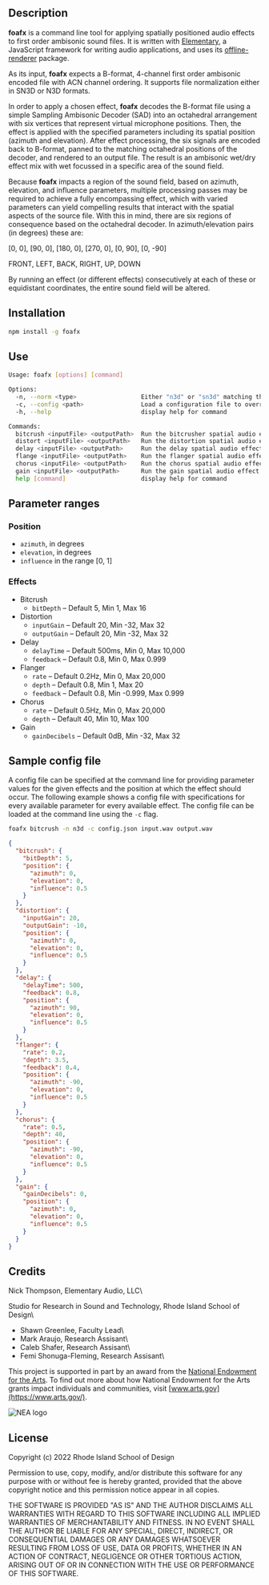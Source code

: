 ## Description

**foafx** is a command line tool for applying spatially positioned audio effects to first order ambisonic sound files.  It is written with [Elementary](https://www.elementary.audio/), a JavaScript framework for writing audio applications, and uses its [offline-renderer](https://www.elementary.audio/docs/packages/offline-renderer) package.

As its input, **foafx** expects a B-format, 4-channel first order ambisonic encoded file with ACN channel ordering.  It supports file normalization either in SN3D or N3D formats.

In order to apply a chosen effect, **foafx** decodes the B-format file using a simple Sampling Ambisonic Decoder (SAD) into an octahedral arrangement with six vertices that represent virtual microphone positions.  Then, the effect is applied with the specified parameters including its spatial position (azimuth and elevation).  After effect processing, the six signals are encoded back to B-format, panned to the matching octahedral positions of the decoder, and rendered to an output file.  The result is an ambisonic wet/dry effect mix with wet focussed in a specific area of the sound field.

Because **foafx** impacts a region of the sound field, based on azimuth, elevation, and influence parameters, multiple processing passes may be required to achieve a fully encompassing effect, which with varied parameters can yield compelling results that interact with the spatial aspects of the source file.  With this in mind, there are six regions of consequence based on the octahedral decoder. In azimuth/elevation pairs (in degrees) these are:

[0, 0], [90, 0], [180, 0], [270, 0], [0, 90], [0, -90]

FRONT, LEFT, BACK, RIGHT, UP, DOWN

By running an effect (or different effects) consecutively at each of these or equidistant coordinates, the entire sound field will be altered.

## Installation

```bash
npm install -g foafx
```

## Use

```bash
Usage: foafx [options] [command]

Options:
  -n, --norm <type>                  Either "n3d" or "sn3d" matching the input file encoding
  -c, --config <path>                Load a configuration file to override the default parameter settings
  -h, --help                         display help for command

Commands:
  bitcrush <inputFile> <outputPath>  Run the bitcrusher spatial audio effect over the input file
  distort <inputFile> <outputPath>   Run the distortion spatial audio effect over the input file
  delay <inputFile> <outputPath>     Run the delay spatial audio effect over the input file
  flange <inputFile> <outputPath>    Run the flanger spatial audio effect over the input file
  chorus <inputFile> <outputPath>    Run the chorus spatial audio effect over the input file
  gain <inputFile> <outputPath>      Run the gain spatial audio effect over the input file
  help [command]                     display help for command
```

## Parameter ranges

### Position

* `azimuth`, in degrees
* `elevation`, in degrees
* `influence` in the range [0, 1]

### Effects

* Bitcrush
    * `bitDepth` – Default 5, Min 1, Max 16
* Distortion
    * `inputGain` – Default 20, Min -32, Max 32
    * `outputGain` – Default 20, Min -32, Max 32
* Delay
    * `delayTime` – Default 500ms, Min 0, Max 10,000
    * `feedback` – Default 0.8, Min 0, Max 0.999
* Flanger
    * `rate` – Default 0.2Hz, Min 0, Max 20,000
    * `depth` – Default 0.8, Min 1, Max 20
    * `feedback` – Default 0.8, Min -0.999, Max 0.999
* Chorus
    * `rate` – Default 0.5Hz, Min 0, Max 20,000
    * `depth` – Default 40, Min 10, Max 100
* Gain
    * `gainDecibels` – Default 0dB, Min -32, Max 32

## Sample config file

A config file can be specified at the command line for providing parameter values for the given
effects and the position at which the effect should occur. The following example shows a config file
with specifications for every available parameter for every available effect. The config file can be
loaded at the command line using the `-c` flag.

```bash
foafx bitcrush -n n3d -c config.json input.wav output.wav
```

```json
{
  "bitcrush": {
    "bitDepth": 5,
    "position": {
      "azimuth": 0,
      "elevation": 0,
      "influence": 0.5
    }
  },
  "distortion": {
    "inputGain": 20,
    "outputGain": -10,
    "position": {
      "azimuth": 0,
      "elevation": 0,
      "influence": 0.5
    }
  },
  "delay": {
    "delayTime": 500,
    "feedback": 0.8,
    "position": {
      "azimuth": 90,
      "elevation": 0,
      "influence": 0.5
    }
  },
  "flanger": {
    "rate": 0.2,
    "depth": 3.5,
    "feedback": 0.4,
    "position": {
      "azimuth": -90,
      "elevation": 0,
      "influence": 0.5
    }
  },
  "chorus": {
    "rate": 0.5,
    "depth": 40,
    "position": {
      "azimuth": -90,
      "elevation": 0,
      "influence": 0.5
    }
  },
  "gain": {
    "gainDecibels": 0,
    "position": {
      "azimuth": 0,
      "elevation": 0,
      "influence": 0.5
    }
  }
}
```


## Credits 

Nick Thompson, Elementary Audio, LLC\

Studio for Research in Sound and Technology, Rhode Island School of Design\
* Shawn Greenlee, Faculty Lead\
* Mark Araujo, Research Assisant\
* Caleb Shafer, Research Assisant\
* Femi Shonuga-Fleming, Research Assisant\

This project is supported in part by an award from the [National Endowment for the Arts](https://www.arts.gov/). To find out more about how National Endowment for the Arts grants impact individuals and communities, visit [www.arts.gov](https://www.arts.gov/).

![NEA logo](https://www.arts.gov/sites/default/files/2018-Square-Logo-with-url.png)

## License

Copyright (c) 2022 Rhode Island School of Design

Permission to use, copy, modify, and/or distribute this software for any
purpose with or without fee is hereby granted, provided that the above
copyright notice and this permission notice appear in all copies.

THE SOFTWARE IS PROVIDED "AS IS" AND THE AUTHOR DISCLAIMS ALL WARRANTIES WITH
REGARD TO THIS SOFTWARE INCLUDING ALL IMPLIED WARRANTIES OF MERCHANTABILITY
AND FITNESS. IN NO EVENT SHALL THE AUTHOR BE LIABLE FOR ANY SPECIAL, DIRECT,
INDIRECT, OR CONSEQUENTIAL DAMAGES OR ANY DAMAGES WHATSOEVER RESULTING FROM
LOSS OF USE, DATA OR PROFITS, WHETHER IN AN ACTION OF CONTRACT, NEGLIGENCE OR
OTHER TORTIOUS ACTION, ARISING OUT OF OR IN CONNECTION WITH THE USE OR
PERFORMANCE OF THIS SOFTWARE.
